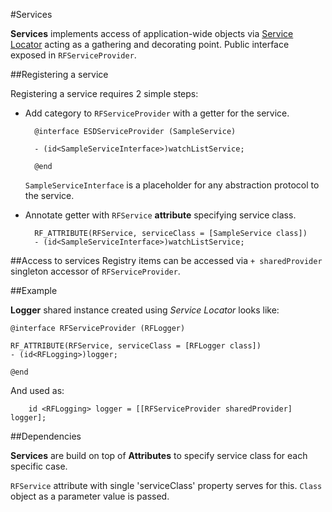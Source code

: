 #Services

**Services** implements access of application-wide objects via [Service Locator](http://en.wikipedia.org/wiki/Service_locator_pattern) acting as a gathering and decorating point. Public interface exposed in `RFServiceProvider`.

##Registering a service

Registering a service requires 2 simple steps:

* Add category to `RFServiceProvider` with a getter for the service.
	
		@interface ESDServiceProvider (SampleService)
		 
		- (id<SampleServiceInterface>)watchListService;
		 
		@end	

	`SampleServiceInterface` is a placeholder for any abstraction protocol to the service.
	
* Annotate getter with `RFService` **attribute** specifying service class.

		RF_ATTRIBUTE(RFService, serviceClass = [SampleService class])
		- (id<SampleServiceInterface>)watchListService;


##Access to services
Registry items can be accessed via `+ sharedProvider` singleton accessor of `RFServiceProvider`.


##Example

**Logger** shared instance created using *Service Locator* looks like:

	@interface RFServiceProvider (RFLogger)
	
	RF_ATTRIBUTE(RFService, serviceClass = [RFLogger class])
	- (id<RFLogging>)logger;
	
	@end

And used as:

	    id <RFLogging> logger = [[RFServiceProvider sharedProvider] logger];

##Dependencies

**Services** are build on top of **Attributes** to specify service class for each specific case.

`RFService` attribute with single 'serviceClass' property serves for this. `Class` object as a parameter value is passed.